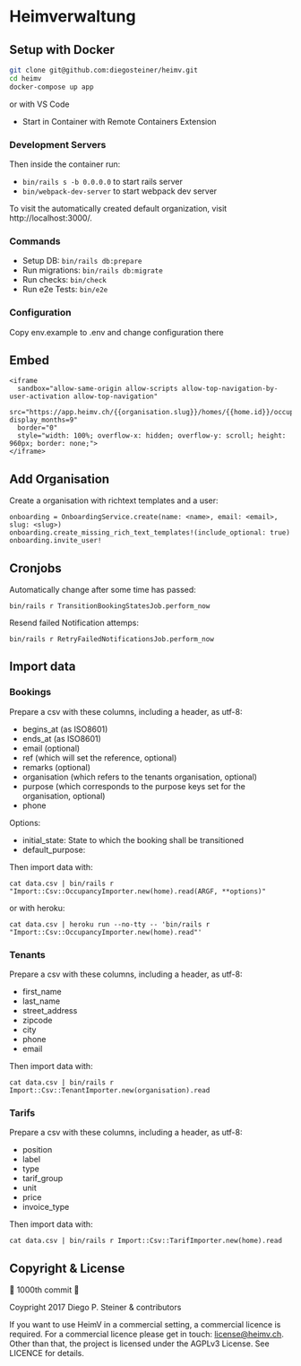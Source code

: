 # Heimverwaltung

## Setup with Docker

```sh
git clone git@github.com:diegosteiner/heimv.git
cd heimv
docker-compose up app
```

or with VS Code

- Start in Container with Remote Containers Extension

### Development Servers

Then inside the container run:

- `bin/rails s -b 0.0.0.0` to start rails server
- `bin/webpack-dev-server` to start webpack dev server

To visit the automatically created default organization, visit http://localhost:3000/.

### Commands

- Setup DB: `bin/rails db:prepare`
- Run migrations: `bin/rails db:migrate`
- Run checks: `bin/check`
- Run e2e Tests: `bin/e2e`

### Configuration

Copy env.example to .env and change configuration there

## Embed

```
<iframe
  sandbox="allow-same-origin allow-scripts allow-top-navigation-by-user-activation allow-top-navigation"
  src="https://app.heimv.ch/{{organisation.slug}}/homes/{{home.id}}/occupancies/embed?display_months=9"
  border="0"
  style="width: 100%; overflow-x: hidden; overflow-y: scroll; height: 960px; border: none;">
</iframe>
```

## Add Organisation

Create a organisation with richtext templates and a user:

```
onboarding = OnboardingService.create(name: <name>, email: <email>, slug: <slug>)
onboarding.create_missing_rich_text_templates!(include_optional: true)
onboarding.invite_user!
```

## Cronjobs

Automatically change after some time has passed:

```
bin/rails r TransitionBookingStatesJob.perform_now
```

Resend failed Notification attemps:

```
bin/rails r RetryFailedNotificationsJob.perform_now
```

## Import data

### Bookings

Prepare a csv with these columns, including a header, as utf-8:

- begins_at (as ISO8601)
- ends_at (as ISO8601)
- email (optional)
- ref (which will set the reference, optional)
- remarks (optional)
- organisation (which refers to the tenants organisation, optional)
- purpose (which corresponds to the purpose keys set for the organisation, optional)
- phone

Options:

- initial_state: State to which the booking shall be transitioned
- default_purpose:

Then import data with:

```
cat data.csv | bin/rails r "Import::Csv::OccupancyImporter.new(home).read(ARGF, **options)"
```

or with heroku:

```
cat data.csv | heroku run --no-tty -- 'bin/rails r "Import::Csv::OccupancyImporter.new(home).read"'
```

### Tenants

Prepare a csv with these columns, including a header, as utf-8:

- first_name
- last_name
- street_address
- zipcode
- city
- phone
- email

Then import data with:

```
cat data.csv | bin/rails r Import::Csv::TenantImporter.new(organisation).read
```

### Tarifs

Prepare a csv with these columns, including a header, as utf-8:

- position
- label
- type
- tarif_group
- unit
- price
- invoice_type

Then import data with:

```
cat data.csv | bin/rails r Import::Csv::TarifImporter.new(home).read
```

## Copyright & License

🎂 1000th commit 🎂

Coypright 2017 Diego P. Steiner & contributors

If you want to use HeimV in a commercial setting, a commercial licence
is required. For a commercial licence please get in touch: license@heimv.ch.
Other than that, the project is licensed under the AGPLv3 License.
See LICENCE for details.
